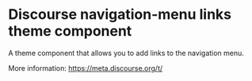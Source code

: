 # Discourse navigation-menu links theme component

A theme component that allows you to add links to the navigation menu.

More information: https://meta.discourse.org/t/
